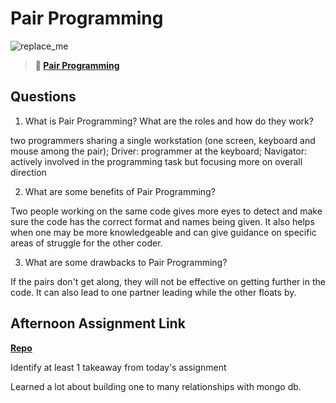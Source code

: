 # Pair Programming

![replace_me](https://codeworks.blob.core.windows.net/public/assets/img/illustrations/placeholder.svg)

> **📖 [Pair Programming](https://codeworksacademy.com/fs-student-guide/resources/wk7/01-Pair-Programming)**

## Questions

1. What is Pair Programming? What are the roles and how do they work?

two programmers sharing a single workstation (one screen, keyboard and mouse among the pair); Driver: programmer at the keyboard; Navigator: actively involved in the programming task but focusing more on overall direction

2. What are some benefits of Pair Programming?

Two people working on the same code gives more eyes to detect and make sure the code has the correct format and names being given. It also helps when one may be more knowledgeable and can give guidance on specific areas of struggle for the other coder.

3. What are some drawbacks to Pair Programming?

If the pairs don't get along, they will not be effective on getting further in the code. It can also lead to one partner leading while the other floats by.

## Afternoon Assignment Link

**[Repo](https://github.com/kyleem20/planIt)**

Identify at least 1 takeaway from today's assignment

Learned a lot about building one to many relationships with mongo db.